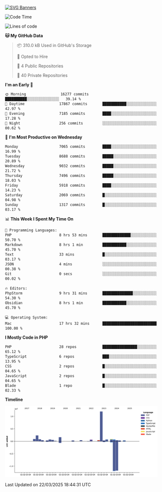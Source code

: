 [![SVG Banners](https://svg-banners.vercel.app/api?type=glitch&text1=Gere_Lajos%F0%9F%92%BB&width=800&height=400)](https://github.com/Akshay090/svg-banners)

<!--START_SECTION:waka-->
![Code Time](http://img.shields.io/badge/Code%20Time-2%2C297%20hrs%2028%20mins-blue)

![Lines of code](https://img.shields.io/badge/From%20Hello%20World%20I%27ve%20Written-24.7%20million%20lines%20of%20code-blue)

**🐱 My GitHub Data** 

> 📦 310.0 kB Used in GitHub's Storage 
 > 
> 💼 Opted to Hire
 > 
> 📜 4 Public Repositories 
 > 
> 🔑 40 Private Repositories 
 > 
**I'm an Early 🐤** 

```text
🌞 Morning                16277 commits       ██████████░░░░░░░░░░░░░░░   39.14 % 
🌆 Daytime                17867 commits       ███████████░░░░░░░░░░░░░░   42.97 % 
🌃 Evening                7185 commits        ████░░░░░░░░░░░░░░░░░░░░░   17.28 % 
🌙 Night                  256 commits         ░░░░░░░░░░░░░░░░░░░░░░░░░   00.62 % 
```
📅 **I'm Most Productive on Wednesday** 

```text
Monday                   7065 commits        ████░░░░░░░░░░░░░░░░░░░░░   16.99 % 
Tuesday                  8688 commits        █████░░░░░░░░░░░░░░░░░░░░   20.89 % 
Wednesday                9032 commits        █████░░░░░░░░░░░░░░░░░░░░   21.72 % 
Thursday                 7496 commits        █████░░░░░░░░░░░░░░░░░░░░   18.03 % 
Friday                   5918 commits        ████░░░░░░░░░░░░░░░░░░░░░   14.23 % 
Saturday                 2069 commits        █░░░░░░░░░░░░░░░░░░░░░░░░   04.98 % 
Sunday                   1317 commits        █░░░░░░░░░░░░░░░░░░░░░░░░   03.17 % 
```


📊 **This Week I Spent My Time On** 

```text
💬 Programming Languages: 
PHP                      8 hrs 53 mins       █████████████░░░░░░░░░░░░   50.70 % 
Markdown                 8 hrs 1 min         ███████████░░░░░░░░░░░░░░   45.70 % 
Text                     33 mins             █░░░░░░░░░░░░░░░░░░░░░░░░   03.17 % 
JSON                     4 mins              ░░░░░░░░░░░░░░░░░░░░░░░░░   00.38 % 
Git                      0 secs              ░░░░░░░░░░░░░░░░░░░░░░░░░   00.02 % 

🔥 Editors: 
PhpStorm                 9 hrs 31 mins       ██████████████░░░░░░░░░░░   54.30 % 
Obsidian                 8 hrs 1 min         ███████████░░░░░░░░░░░░░░   45.70 % 

💻 Operating System: 
Mac                      17 hrs 32 mins      █████████████████████████   100.00 % 
```

**I Mostly Code in PHP** 

```text
PHP                      28 repos            ████████████████░░░░░░░░░   65.12 % 
TypeScript               6 repos             ███░░░░░░░░░░░░░░░░░░░░░░   13.95 % 
CSS                      2 repos             █░░░░░░░░░░░░░░░░░░░░░░░░   04.65 % 
JavaScript               2 repos             █░░░░░░░░░░░░░░░░░░░░░░░░   04.65 % 
Blade                    1 repo              █░░░░░░░░░░░░░░░░░░░░░░░░   02.33 % 
```



**Timeline**

![Lines of Code chart](https://raw.githubusercontent.com/gere-lajos/gere-lajos/main/assets/bar_graph.png)


 Last Updated on 22/03/2025 18:44:31 UTC
<!--END_SECTION:waka-->
